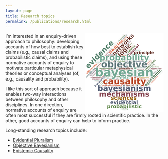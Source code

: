 ```yaml
---
layout: page
title: Research topics
permalink: /publications/research.html
---
```



<img align="right" width="250" src="images/wordcloud.png"> I’m interested in an enquiry-driven approach to philosophy: developing accounts of how best to establish key claims (e.g., causal claims and probabilistic claims), and using these normative accounts of enquiry to motivate particular metaphysical theories or conceptual analyses (of, e.g., causality and probability).

I like this sort of approach because it enables two-way interactions between philosophy and other disciplines. In one direction, normative accounts of enquiry are often most successful if they are firmly rooted in scientific practice. In the other, good accounts of enquiry can help to inform practice.

Long-standing research topics include:
- [Evidential Pluralism][EP]
- [Objective Bayesianism][OB]
- [Epistemic Causality][EC] 

[EP]: https://blogs.kent.ac.uk/jonw/ep/
[OB]: https://blogs.kent.ac.uk/jonw/objective-bayesianism/
[EC]: https://blogs.kent.ac.uk/jonw/epistemic-causality/

